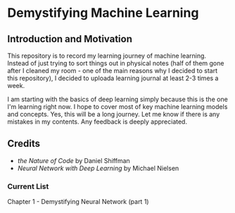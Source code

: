 # Demystifying Machine Learning

## Introduction and Motivation

This repository is to record my learning journey of machine learning. Instead of just trying to sort things out in physical notes (half of them gone after I cleaned my room - one of the main reasons why I decided to start this repository), I decided to uploada learning journal at least 2-3 times a week.

I am starting with the basics of deep learning simply because this is the one I'm learning right now. I hope to cover most of key machine learning models and concepts. Yes, this will be a long journey. Let me know if there is any mistakes in my contents. Any feedback is deeply appreciated.

## Credits
- *the Nature of Code* by Daniel Shiffman
- *Neural Network with Deep Learning* by Michael Nielsen

### Current List
Chapter 1 - Demystifying Neural Network (part 1)